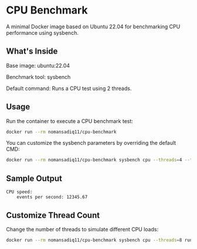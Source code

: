 # CPU Benchmark

A minimal Docker image based on Ubuntu 22.04 for benchmarking CPU performance using sysbench.

## What's Inside

Base image: ubuntu:22.04

Benchmark tool: sysbench

Default command: Runs a CPU test using 2 threads.

## Usage

Run the container to execute a CPU benchmark test:

```bash
docker run --rm nomansadiq11/cpu-benchmark
```

You can customize the sysbench parameters by overriding the default CMD:

```bash
docker run --rm nomansadiq11/cpu-benchmark sysbench cpu --threads=4 --time=30 run
```

## Sample Output

```text
CPU speed:
    events per second: 12345.67

```

## Customize Thread Count

Change the number of threads to simulate different CPU loads:


```bash
docker run --rm nomansadiq11/cpu-benchmark sysbench cpu --threads=8 run
```
